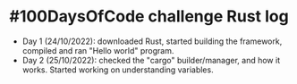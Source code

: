 # #100DaysOfCode challenge Rust log

* Day 1 (24/10/2022): downloaded Rust, started building the framework, compiled and ran "Hello world" program.
* Day 2 (25/10/2022): checked the "cargo" builder/manager, and how it works. Started working on understanding variables.
